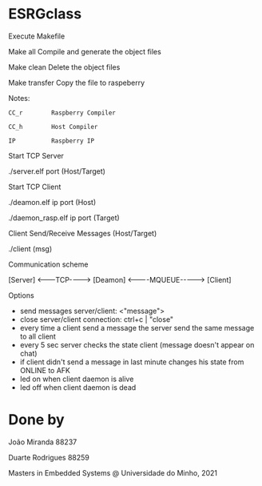 # ESRGclass

Execute Makefile

Make all        Compile and generate the object files

Make clean      Delete the object files

Make transfer   Copy the file to raspeberry

Notes:

    CC_r        Raspberry Compiler 
    
    CC_h        Host Compiler
    
    IP          Raspberry IP


Start TCP Server

./server.elf port               (Host/Target)

Start TCP Client

./deamon.elf ip port            (Host)

./daemon_rasp.elf ip port       (Target)

Client Send/Receive Messages    (Host/Target)

./client (msg)

Communication scheme

[Server] <---TCP----> [Deamon] <----MQUEUE-----> [Client]

Options
 - send messages server/client:	<"message">
 - close server/client connection: ctrl+c | "close"
 - every time a client send a message the server send the same message to all client
 - every 5 sec server checks the state client (message doesn't appear on chat)
 - if client didn't send a message in last minute changes his state from ONLINE to AFK
 - led on when client daemon is alive
 - led off when client daemon is dead

# Done by
João Miranda 88237

Duarte Rodrigues 88259

Masters in Embedded Systems @ Universidade do Minho, 2021
